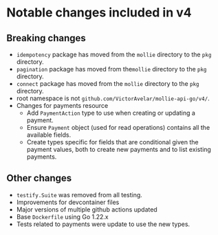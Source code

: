 # Notable changes included in v4

## Breaking changes

- `idempotency` package has moved from the `mollie` directory to the `pkg` directory.
- `pagination` package has moved from the`mollie` directory to the `pkg` directory.
- `connect` package has moved from the `mollie` directory to the `pkg` directory.
- root namespace is not `github.com/VictorAvelar/mollie-api-go/v4/`.
- Changes for payments resource
  - Add `PaymentAction` type to use when creating or updating a payment.
  - Ensure `Payment` object (used for read operations) contains all the available fields.
  - Create types specific for fields that are conditional given the payment values, both to create new payments and to list existing payments.

## Other changes

- `testify.Suite` was removed from all testing.
- Improvements for devcontainer files
- Major versions of multiple github actions updated
- Base `Dockerfile` using Go 1.22.x
- Tests related to payments were update to use the new types.
